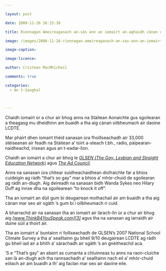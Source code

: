 ```yaml
---

layout: post

date: 2008-11-26 16:15:39

title: Rionnagan Ameireaganach an-sàs ann an iomairt an-aghaidh cànan oilbheumach

image: /images/2008-11-26-rionnagan-ameireaganach-an-sas-ann-an-iomairt-an-aghaidh-canan-oilbheumach.jpg

image-caption:

image-licence:

author: Crìstean MacMhìcheil

comments: true

categories:
  - An t-Saoghal
  
  

---
```


Chaidh iomairt ùr a chur air bhog anns na Stàitean Aonaichte gus sgoilearan a theagasg mu dheidhinn am buaidh a tha aig cànan oilbheumach air daoine LCDTE.

<!--more-->

Mar phàirt dhen iomairt thèid sanasan ùra fhoillseachadh air 33,000 stèiseanan air feadh na Stàitean a&#8217; toirt a-steach t.bh., radio, pàipearan-naidheachd, irisean agus an t-eadar-lìon.

Chaidh an iomairt a chur air bhog le _[GLSEN (The Gay, Lesbian and Straight Education Network)][1]_ agus _[The Ad Council][2]_.

Anns na sanasan ùra chìtear suidheachaidhean diofraichte far a bhios cuideigin ag ràdh &#8220;that&#8217;s so gay&#8221; mar a bhios a&#8217; mhòr-chuid de sgoilearan ag ràdh an-diugh. Aig deireadh na sanasan bidh Wanda Sykes neo Hilary Duff ag innse dha na sgoilearean &#8220;to knock it off&#8221;.

<p style="text-align: center;">
</p>

Tha an iomairt an dùil gum bi deugairean mothachail air am buaidh a tha aig cànan mar seo air sgàth &#8217;s gum bi i oilbheumach ri cuid.

A bharrachd air na sanasan tha an iomairt air làrach-lìn ùr a chur air bhog aig _[www.ThinkB4YouSpeak.com][3]_ agus tha na sanasan ag iarraidh air duine sùil a thoirt air.

Tha an iomairt a&#8217; buntainn ri foillseachadh de GLSEN&#8217;s 2007 National School Climate Survey a tha a&#8217; sealltainn gu bheil 9/10 deugairean LCDTE ag ràdh gu bheil iad air a bhith a&#8217; sàrachadh air sgàth &#8217;s an gnèitheachd aca.

&#8216;S e &#8220;That&#8217;s gay&#8221; an abairt as cumanta a chluinneas tu anns na raon-cluiche san là an-diugh ach tha rannsachadh a&#8217; sealltainn nach eil a&#8217; mhòr-chuid eòlach air am buaidh a th&#8217; aig faclan mar seo air daoine eile.

<p style="text-align: center;">
</p>

 [1]: http://www.glsen.org/
 [2]: http://www.adcouncil.org/
 [3]: http://www.ThinkB4YouSpeak.com

